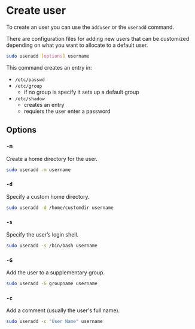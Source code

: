 # Create user

To create an user you can use the `adduser` or the `useradd` command.

There are configuration files for adding new users that can be customized depending on what you want to allocate to a default user.

```sh
sudo useradd [options] username
```

This command creates an entry in:

- `/etc/passwd`
- `/etc/group`
  - if no group is specify it sets up a default group
- `/etc/shadow`
  - creates an entry
  - requiers the user enter a password

## Options

### `-m`

Create a home directory for the user.

```sh
sudo useradd -m username
```

### `-d`

Specify a custom home directory.

```sh
sudo useradd -d /home/customdir username
```

### `-s`

Specify the user’s login shell.

```sh
sudo useradd -s /bin/bash username
```

### `-G`

Add the user to a supplementary group.

```sh
sudo useradd -G groupname username
```

### `-c`

Add a comment (usually the user's full name).

```sh
sudo useradd -c "User Name" username
```
